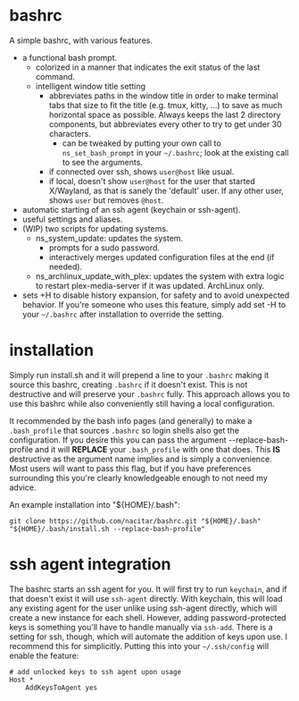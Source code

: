 bashrc
======

A simple bashrc, with various features.
- a functional bash prompt.
  - colorized in a manner that indicates the exit status of the last command.
  - intelligent window title setting
    - abbreviates paths in the window title in order to make terminal tabs that
    size to fit the title (e.g. tmux, kitty, ...) to save as much horizontal
    space as possible.  Always keeps the last 2 directory components, but
    abbreviates every other to try to get under 30 characters.
      - can be tweaked by putting your own call to `ns_set_bash_prompt` in your
        `~/.bashrc`; look at the existing call to see the arguments.
    - if connected over ssh, shows `user@host` like usual.
    - if local, doesn't show `user@host` for the user that started X/Wayland,
    as that is sanely the 'default' user.  If any other user, shows `user` but
    removes `@host`.
- automatic starting of an ssh agent (keychain or ssh-agent).
- useful settings and aliases.
- (WIP) two scripts for updating systems.
  - ns\_system\_update: updates the system.
    - prompts for a sudo password.
    - interactively merges updated configuration files at the end (if needed).
  - ns\_archlinux\_update\_with\_plex: updates the system with extra logic to
    restart plex-media-server if it was updated.  ArchLinux only.
- sets +H to disable history expansion, for safety and to avoid unexpected
  behavior.  If you're someone who uses this feature, simply add set -H to
  your `~/.bashrc` after installation to override the setting.


installation
============

Simply run install.sh and it will prepend a line to your `.bashrc` making it
source this bashrc, creating `.bashrc` if it doesn't exist.  This is not
destructive and will preserve your `.bashrc` fully.  This approach allows you
to use this bashrc while also conveniently still having a local configuration.

It recommended by the bash info pages (and generally) to make a `.bash_profile`
that sources `.bashrc` so login shells also get the configuration.  If you desire
this you can pass the argument --replace-bash-profile and it will **REPLACE**
your `.bash_profile` with one that does.  This **IS** destructive as the
argument name implies and is simply a convenience.  Most users will want to
pass this flag, but if you have preferences surrounding this you're clearly
knowledgeable enough to not need my advice.

An example installation into "${HOME}/.bash":

```
git clone https://github.com/nacitar/bashrc.git "${HOME}/.bash"
"${HOME}/.bash/install.sh --replace-bash-profile"
```


ssh agent integration
=====================

The bashrc starts an ssh agent for you.  It will first try to run `keychain`,
and if that doesn't exist it will use `ssh-agent` directly.  With keychain,
this will load any existing agent for the user unlike using ssh-agent directly,
which will create a new instance for each shell.  However, adding
password-protected keys is something you'll have to handle manually via
`ssh-add`.  There is a setting for ssh, though, which will automate the
addition of keys upon use.  I recommend this for simplicitly. Putting this into
your `~/.ssh/config` will enable the feature:
```
# add unlocked keys to ssh agent upon usage
Host *
    AddKeysToAgent yes
```
